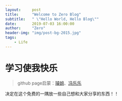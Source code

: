 ```yaml
---
layout:     post
title:      "Welcome to Zero Blog"
subtitle:   " \"Hello World, Hello Blog\""
date:       2019-07-03 16:00:00
author:     "Zero"
header-img: "img/post-bg-2015.jpg"
tags:
    - Life
---
```


# 学习使我快乐
> github page启蒙：[璿姐](https://finnfinnchen.github.io/)、[冯乐乐](http://candycat1992.github.io/)

决定在这个免费的一隅放一些自己想和大家分享的东西！！